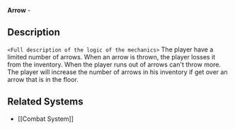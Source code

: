 **Arrow** - 

## Description
`<Full description of the logic of the mechanics>`
The player have a limited number of arrows. When an arrow is thrown, the player losses it from the inventory. 
When the player runs out of arrows can't throw more. 
The player will increase the number of arrows in his inventory if get over an arrow that is in the floor.
## Related Systems
- [[Combat System]]
